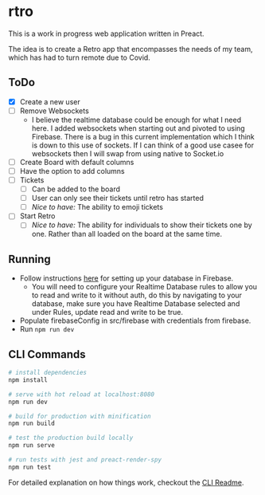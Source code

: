 # rtro

This is a work in progress web application written in Preact.

The idea is to create a Retro app that encompasses the needs of my team, which has had to turn remote due to Covid.

## ToDo
- [x] Create a new user
- [ ] Remove Websockets
  - I believe the realtime database could be enough for what I need here. I added websockets when starting out and pivoted to using Firebase. There is a bug in this current implementation which I think is down to this use of sockets. If I can think of a good use casee for websockets then I will swap from using native to Socket.io
- [ ] Create Board with default columns
- [ ] Have the option to add columns
- [ ] Tickets
  - [ ] Can be added to the board
  - [ ] User can only see their tickets until retro has started
  - [ ] _Nice to have:_ The ability to emoji tickets
- [ ] Start Retro
  - [ ] _Nice to have:_ The ability for individuals to show their tickets one by one. Rather than all loaded on the board at the same time.

## Running
- Follow instructions [here](https://firebase.google.com/docs/database/web/start) for setting up your database in Firebase.
  - You will need to configure your Realtime Database rules to allow you to read and write to it without auth, do this by navigating to your database, make sure you have Realtime Database selected and under Rules, update read and write to be true.
- Populate firebaseConfig in src/firebase with credentials from firebase.
- Run `npm run dev`

## CLI Commands

``` bash
# install dependencies
npm install

# serve with hot reload at localhost:8080
npm run dev

# build for production with minification
npm run build

# test the production build locally
npm run serve

# run tests with jest and preact-render-spy 
npm run test
```

For detailed explanation on how things work, checkout the [CLI Readme](https://github.com/developit/preact-cli/blob/master/README.md).
